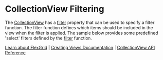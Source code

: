 CollectionView Filtering
========================

The [CollectionView](https://www.grapecity.com/wijmo/api/classes/wijmo.collectionview.html) has a [filter](https://www.grapecity.com/wijmo/api/classes/wijmo.collectionview.html#filter) property that can be used to specify a filter function. The filter function defines which items should be included in the view when the filter is applied. The sample below provides some predefined 'select' filters defined by the [filter](https://www.grapecity.com/wijmo/api/classes/wijmo.collectionview.html#filter) function.

[Learn about FlexGrid](https://www.grapecity.com/wijmo/flexgrid-javascript-data-grid) | [Creating Views Documentation](https://www.grapecity.com/wijmo/docs/Topics/Wijmo/Collections/Creating-Views) | [CollectionView API Reference](https://www.grapecity.com/wijmo/api/classes/wijmo.collectionview.html)